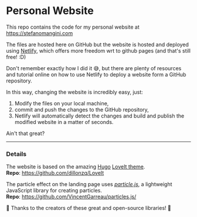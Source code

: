 # Personal Website

This repo contains the code for my personal website at https://stefanomangini.com

The files are hosted here on GitHub but the website is hosted and deployed using [Netlify](https://www.netlify.com/), 
which offers more freedom wrt to github pages (and that's still free! :D)  

Don't remember exactly how I did it :sweat_smile:, but there are plenty of resources and tutorial online on how to use Netlify 
to deploy a website form a GitHub repository.  

In this way, changing the website is incredibly easy, just:    
1. Modify the files on your local machine,  
2. commit and push the changes to the GitHub repository,  
3. Netlify will automatically detect the changes and build and publish the modified website in a matter of seconds.  

Ain't that great?

---

### Details

The website is based on the amazing [Hugo](https://gohugo.io/) [LoveIt theme](https://hugoloveit.com/).  
**Repo**: https://github.com/dillonzq/LoveIt

The particle effect on the landing page uses [*particle.js*](https://vincentgarreau.com/particles.js/), a lightweight JavaScript library for creating particles.   
**Repo**: https://github.com/VincentGarreau/particles.js/

:tada: Thanks to the creators of these great and open-source libraries! :tada:
